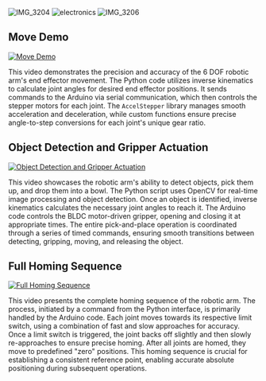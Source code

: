 
![IMG_3204](https://github.com/user-attachments/assets/6418f20c-f2b9-46b2-b623-9847ae49599c)
![electronics](https://github.com/user-attachments/assets/5dd10d63-feb1-4a9c-b234-279e1b881540)
![IMG_3206](https://github.com/user-attachments/assets/99c5d5a8-d399-4f37-b20c-db5fae20546b)


## Move Demo

[![Move Demo](https://img.youtube.com/vi/VIDEO_ID/0.jpg)](https://github.com/user-attachments/assets/76c58376-af98-44d1-89f5-d9b5ce975651)

This video demonstrates the precision and accuracy of the 6 DOF robotic arm's end effector movement. The Python code utilizes inverse kinematics to calculate joint angles for desired end effector positions. It sends commands to the Arduino via serial communication, which then controls the stepper motors for each joint. The `AccelStepper` library manages smooth acceleration and deceleration, while custom functions ensure precise angle-to-step conversions for each joint's unique gear ratio.

## Object Detection and Gripper Actuation

[![Object Detection and Gripper Actuation](https://img.youtube.com/vi/VIDEO_ID/0.jpg)](https://github.com/user-attachments/assets/8c85c374-1d46-4252-8022-c0bc396d2eb2)

This video showcases the robotic arm's ability to detect objects, pick them up, and drop them into a bowl. The Python script uses OpenCV for real-time image processing and object detection. Once an object is identified, inverse kinematics calculates the necessary joint angles to reach it. The Arduino code controls the BLDC motor-driven gripper, opening and closing it at appropriate times. The entire pick-and-place operation is coordinated through a series of timed commands, ensuring smooth transitions between detecting, gripping, moving, and releasing the object.

## Full Homing Sequence

[![Full Homing Sequence](https://img.youtube.com/vi/VIDEO_ID/0.jpg)](https://github.com/user-attachments/assets/09466da0-1334-4c38-82d4-a613223febb5)

This video presents the complete homing sequence of the robotic arm. The process, initiated by a command from the Python interface, is primarily handled by the Arduino code. Each joint moves towards its respective limit switch, using a combination of fast and slow approaches for accuracy. Once a limit switch is triggered, the joint backs off slightly and then slowly re-approaches to ensure precise homing. After all joints are homed, they move to predefined "zero" positions. This homing sequence is crucial for establishing a consistent reference point, enabling accurate absolute positioning during subsequent operations.
